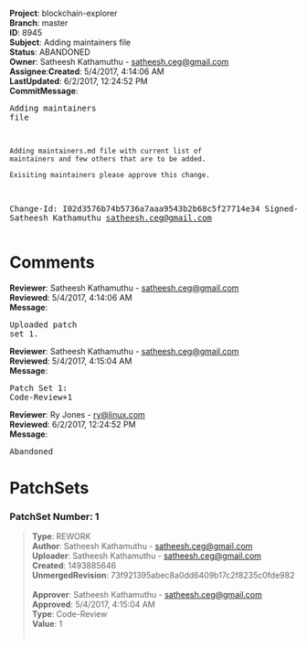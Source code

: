 <strong>Project</strong>: blockchain-explorer</br><strong>Branch</strong>: master<br><strong>ID</strong>: 8945<br><strong>Subject</strong>: Adding maintainers file<br><strong>Status</strong>: ABANDONED<br><strong>Owner</strong>: Satheesh Kathamuthu - satheesh.ceg@gmail.com<br><strong>Assignee</strong>:<strong>Created</strong>: 5/4/2017, 4:14:06 AM<br><strong>LastUpdated</strong>: 6/2/2017, 12:24:52 PM<br><strong>CommitMessage</strong>:<br><pre>Adding maintainers file

    Adding maintainers.md file with current list of
    maintainers and few others that are to be added.

    Exisiting maintainers please approve this change.

Change-Id: I02d3576b74b5736a7aaa9543b2b68c5f27714e34
Signed-off-by: Satheesh Kathamuthu <satheesh.ceg@gmail.com>
</pre><h1>Comments</h1><strong>Reviewer</strong>: Satheesh Kathamuthu - satheesh.ceg@gmail.com<br><strong>Reviewed</strong>: 5/4/2017, 4:14:06 AM<br><strong>Message</strong>: <pre>Uploaded patch set 1.</pre><strong>Reviewer</strong>: Satheesh Kathamuthu - satheesh.ceg@gmail.com<br><strong>Reviewed</strong>: 5/4/2017, 4:15:04 AM<br><strong>Message</strong>: <pre>Patch Set 1: Code-Review+1</pre><strong>Reviewer</strong>: Ry Jones - ry@linux.com<br><strong>Reviewed</strong>: 6/2/2017, 12:24:52 PM<br><strong>Message</strong>: <pre>Abandoned</pre><h1>PatchSets</h1><h3>PatchSet Number: 1</h3><blockquote><strong>Type</strong>: REWORK<br><strong>Author</strong>: Satheesh Kathamuthu - satheesh.ceg@gmail.com<br><strong>Uploader</strong>: Satheesh Kathamuthu - satheesh.ceg@gmail.com<br><strong>Created</strong>: 1493885646<br><strong>UnmergedRevision</strong>: 73f921395abec8a0dd6409b17c2f8235c0fde982<br><br><strong>Approver</strong>: Satheesh Kathamuthu - satheesh.ceg@gmail.com<br><strong>Approved</strong>: 5/4/2017, 4:15:04 AM<br><strong>Type</strong>: Code-Review<br><strong>Value</strong>: 1<br><br></blockquote>